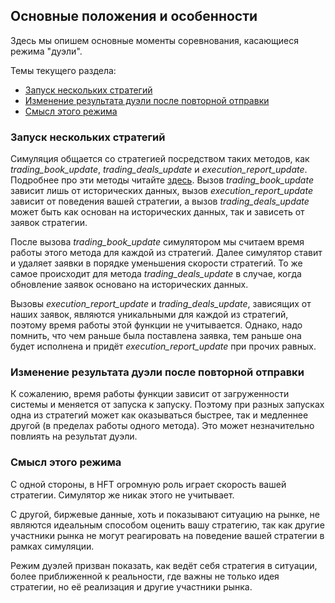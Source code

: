 ## Основные положения и особенности

Здесь мы опишем основные моменты соревнования, касающиеся режима "дуэли".

Темы текущего раздела:
- [Запуск нескольких стратегий](#execute)
- [Изменение результата дуэли после повторной отправки](#changing_result)
- [Смысл этого режима](#sense)

### Запуск нескольких стратегий<a id="execute"></a>

Симуляция общается со стратегией посредством таких методов, как *trading_book_update*, *trading_deals_update* и *execution_report_update*.
Подробнее про эти методы читайте [здесь](/api/ParticipantStrategy.md).
Вызов *trading_book_update* зависит лишь от исторических данных, вызов *execution_report_update* зависит от поведения вашей стратегии, а вызов *trading_deals_update* может быть как основан на исторических данных, так и зависеть от заявок стратегии.

После вызова *trading_book_update* симулятором мы считаем время работы этого метода для каждой из стратегий.
Далее симулятор ставит и удаляет заявки в порядке уменьшения скорости стратегий.
То же самое происходит для метода *trading_deals_update* в случае, когда обновление заявок основано на исторических данных.

Вызовы *execution_report_update* и *trading_deals_update*, зависящих от наших заявок, являются уникальными для каждой из стратегий, поэтому время работы этой функции не учитывается.
Однако, надо помнить, что чем раньше была поставлена заявка, тем раньше она будет исполнена и придёт *execution_report_update* при прочих равных.

### Изменение результата дуэли после повторной отправки<a id="changing_result"></a>

К сожалению, время работы функции зависит от загруженности системы и меняется от запуска к запуску.
Поэтому при разных запусках одна из стратегий может как оказываться быстрее, так и медленнее другой (в пределах работы одного метода).
Это может незначительно повлиять на результат дуэли.

### Смысл этого режима<a id="sense"></a>

С одной стороны, в HFT огромную роль играет скорость вашей стратегии.
Симулятор же никак этого не учитывает.

С другой, биржевые данные, хоть и показывают ситуацию на рынке, не являются идеальным способом оценить вашу стратегию, так как другие участники рынка не могут реагировать на поведение вашей стратегии в рамках симуляции.

Режим дуэлей призван показать, как ведёт себя стратегия в ситуации, более приближенной к реальности, где важны не только идея стратегии, но её реализация и другие участники рынка.
